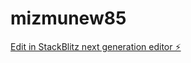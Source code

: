 # mizmunew85

[Edit in StackBlitz next generation editor ⚡️](https://stackblitz.com/~/github.com/mizmuagency/mizmunew85)